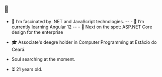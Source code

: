 ## 👋

<!--
**gspolima/gspolima** is a ✨ _special_ ✨ repository because its `README.md` (this file) appears on your GitHub profile.

Here are some ideas to get you started:

- 🔭 I’m currently working on ...
- 🌱 I’m currently learning ...
- 👯 I’m looking to collaborate on ...
- 🤔 I’m looking for help with ...
- 💬 Ask me about ...
- 📫 How to reach me: ...
- 😄 Pronouns: ...
- ⚡ Fun fact: ...
-->

- 🔎 I’m fascinated by .NET and JavaScript technologies.
-- - 🌱 I’m currently learning Angular 12
-- - 🎯 Next on the spot: ASP.NET Core design for the enterprise
- 🎓 Associate's deegre holder in Computer Programming at Estácio do Ceará.
- Soul searching at the moment.

- ⏳  21 years old.
